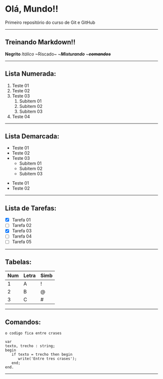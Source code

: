 # Olá, Mundo!!

 Primeiro repositório do curso de Git e GitHub 
 ***
 
## Treinando **Markdown**!!
 
 **Negrito**
 *Itálico*
 ~Riscado~ 
 ~__*Misturando*__ ~**~~*comandos*~~**

---
Lista Numerada: 
 ---
 1. Teste 01
 0. Teste 02
 1. Teste 03
       1. Subitem 01
       2. Subitem 02
       3. Subitem 03
 9999. Teste 04
 ***      
 Lista Demarcada:
---
* Teste 01
* Teste 02
* Teste 03
  * Subitem 01
  * Subitem 02
  * Subitem 03
- Teste 01
- Teste 02
***
 Lista de Tarefas:
---
- [x] Tarefa 01
- [ ] Tarefa 02
- [x] Tarefa 03
- [ ] Tarefa 04
- [ ] Tarefa 05
***
 Tabelas:
---
Num | Letra | Simb
---|---|---
1 | A | !
2 | B | @
3 | C | #
***
 Comandos:
---
`o codigo fica entre crases`

```
var
texto, trecho : string;
begin
   if texto = trecho then begin
      write('Entre tres crases');
   end;
end.
```
***

 
